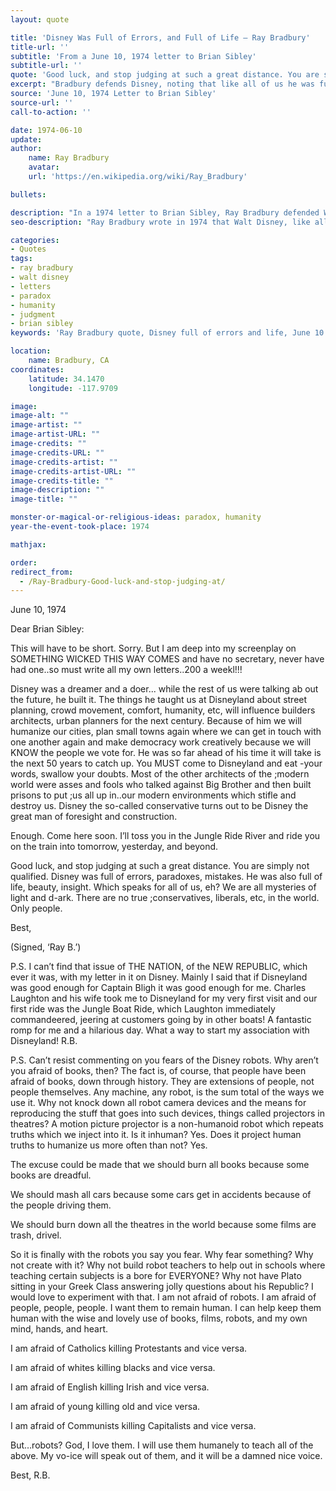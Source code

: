 ```yaml
---
layout: quote

title: 'Disney Was Full of Errors, and Full of Life – Ray Bradbury'
title-url: ''
subtitle: 'From a June 10, 1974 letter to Brian Sibley'
subtitle-url: ''
quote: 'Good luck, and stop judging at such a great distance. You are simply not qualified. Disney was full of errors, paradoxes, mistakes. He was also full of life, beauty, insight. Which speaks for all of us, eh? We are all mysteries of light and dark.  There are no true conservatives, liberals, etc, in the world. Only people.'
excerpt: "Bradbury defends Disney, noting that like all of us he was full of paradoxes—life and beauty alongside error."
source: 'June 10, 1974 Letter to Brian Sibley'
source-url: ''
call-to-action: ''

date: 1974-06-10
update:
author:
    name: Ray Bradbury
    avatar: 
    url: 'https://en.wikipedia.org/wiki/Ray_Bradbury'

bullets:

description: "In a 1974 letter to Brian Sibley, Ray Bradbury defended Walt Disney, insisting that he, like all people, was a mixture of mistakes and brilliance, full of paradoxes and life."
seo-description: "Ray Bradbury wrote in 1974 that Walt Disney, like all people, was full of paradoxes—mistakes, beauty, and insight—and should not be judged from afar."

categories:
- Quotes
tags:
- ray bradbury
- walt disney
- letters
- paradox
- humanity
- judgment
- brian sibley
keywords: 'Ray Bradbury quote, Disney full of errors and life, June 10 1974 letter, Brian Sibley, Walt Disney defense, Bradbury on Disney, paradox of humanity'

location:
    name: Bradbury, CA
coordinates:
    latitude: 34.1470
    longitude: -117.9709

image:
image-alt: ""
image-artist: ""
image-artist-URL: ""
image-credits: ""
image-credits-URL: ""
image-credits-artist: ""
image-credits-artist-URL: ""
image-credits-title: ""
image-description: ""
image-title: ""

monster-or-magical-or-religious-ideas: paradox, humanity
year-the-event-took-place: 1974

mathjax: 

order: 
redirect_from:
  - /Ray-Bradbury-Good-luck-and-stop-judging-at/
---
```

June 10, 1974

Dear Brian Sibley:

This will have to be short. Sorry. But I am deep into my screenplay on SOMETHING WICKED THIS WAY COMES and have no secretary, never have had one..so must write all my own letters..200 a weekl!!!

Disney was a dreamer and a doer... while the rest of us were talking ab out the future, he built it. The things he taught us at Disneyland about street planning, crowd movement, comfort, humanity, etc, will influence builders architects, urban planners for the next century. Because of him we will humanize our cities, plan small towns again where we can get in touch with one another again and make democracy work creatively because we will KNOW the people we vote for. He was so far ahead of his time it will take is the next 50 years to catch up. You MUST come to Disneyland and eat -your words, swallow your doubts. Most of the other architects of the ;modern world were asses and fools who talked against Big Brother and then built prisons to put ;us all up in..our modern environments which stifle and destroy us. Disney the so-called conservative turns out to be Disney the great man of foresight and construction.

Enough. Come here soon. I’ll toss you in the Jungle Ride River and ride you on the train into tomorrow, yesterday, and beyond.

Good luck, and stop judging at such a great distance. You are simply not qualified. Disney was full of errors, paradoxes, mistakes. He was also full of life, beauty, insight. Which speaks for all of us, eh? We are all mysteries of light and d-ark. There are no true ;conservatives, liberals, etc, in the world. Only people.

Best,

(Signed, ‘Ray B.’)

P.S. I can’t find that issue of THE NATION, of the NEW REPUBLIC, which ever it was, with my letter in it on Disney. Mainly I said that if Disneyland was good enough for Captain Bligh it was good enough for me. Charles Laughton and his wife took me to Disneyland for my very first visit and our first ride was the Jungle Boat Ride, which Laughton immediately commandeered, jeering at customers going by in other boats! A fantastic romp for me and a hilarious day. What a way to start my association with Disneyland! R.B.

P.S. Can’t resist commenting on you fears of the Disney robots. Why aren’t you afraid of books, then? The fact is, of course, that people have been afraid of books, down through history. They are extensions of people, not people themselves. Any machine, any robot, is the sum total of the ways we use it. Why not knock down all robot camera devices and the means for reproducing the stuff that goes into such devices, things called projectors in theatres? A motion picture projector is a non-humanoid robot which repeats truths which we inject into it. Is it inhuman? Yes. Does it project human truths to humanize us more often than not? Yes.

The excuse could be made that we should burn all books because some books are dreadful.

We should mash all cars because some cars get in accidents because of the people driving them.

We should burn down all the theatres in the world because some films are trash, drivel.

So it is finally with the robots you say you fear. Why fear something? Why not create with it? Why not build robot teachers to help out in schools where teaching certain subjects is a bore for EVERYONE? Why not have Plato sitting in your Greek Class answering jolly questions about his Republic? I would love to experiment with that. I am not afraid of robots. I am afraid of people, people, people. I want them to remain human. I can help keep them human with the wise and lovely use of books, films, robots, and my own mind, hands, and heart.

I am afraid of Catholics killing Protestants and vice versa.

I am afraid of whites killing blacks and vice versa.

I am afraid of English killing Irish and vice versa.

I am afraid of young killing old and vice versa.

I am afraid of Communists killing Capitalists and vice versa.

But…robots? God, I love them. I will use them humanely to teach all of the above. My vo-ice will speak out of them, and it will be a damned nice voice.

Best, R.B.